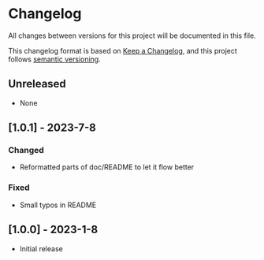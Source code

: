 # Changelog

All changes between versions for this project will be documented in this file.

This changelog format is based on [Keep a Changelog](https://keepachangelog.com/en/1.0.0/), and
this project follows [semantic versioning](https://semver.org/).


## Unreleased
- None


## [1.0.1] - 2023-7-8

### Changed
- Reformatted parts of doc/README to let it flow better

### Fixed
- Small typos in README


## [1.0.0] - 2023-1-8
- Initial release
